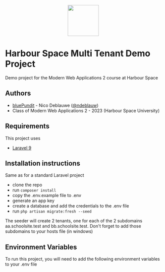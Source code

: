 <p align="center"><a href="https://bluepundit.eu" target="_blank"><img src="https://bluepundit.eu/img/bluepundit-logo-pundit.png?1" width="100"></a></p>

# Harbour Space Multi Tenant Demo Project
Demo project for the Modern Web Applications 2 course at Harbour Space

## Authors
- [bluePundit](https://bluepundit.eu) - Nico Deblauwe ([@ndeblauw](https://www.github.com/ndeblauw))
- Class of Modern Web Applications 2 - 2023 (Harbour Space University)

## Requirements
This project uses
- [Laravel 9](https://laravel.com/docs/9.x/releases)

## Installation instructions
Same as for a standard Laravel project
- clone the repo
- run `composer install`
- copy the .env.example file to .env
- generate an app key
- create a database and add the credentials to the .env file
- run `php artisan migrate:fresh --seed`

The seeder will create 2 tenants, one for each of the 2 subdomains aa.schoolsite.test and bb.schoolsite.test. 
Don't forget to add those subdomains to your hosts file (in windows)

## Environment Variables
To run this project, you will need to add the following environment variables to your .env file

